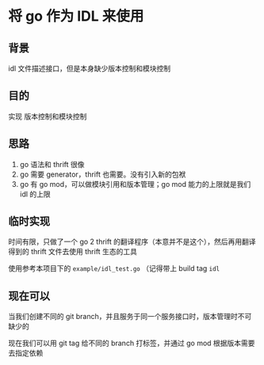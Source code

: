 # 将 go 作为 IDL 来使用

## 背景

idl 文件描述接口，但是本身缺少版本控制和模块控制

## 目的

实现 版本控制和模块控制

## 思路

1. go 语法和 thrift 很像
2. go 需要 generator，thrift 也需要。没有引入新的包袱
3. go 有 go mod，可以做模块引用和版本管理；go mod 能力的上限就是我们 idl 的上限

## 临时实现

时间有限，只做了一个 go 2 thrift 的翻译程序（本意并不是这个），然后再用翻译得到的 thrift 文件去使用 thrift 生态的工具

使用参考本项目下的 `example/idl_test.go` （记得带上 build tag `idl`

## 现在可以

当我们创建不同的 git branch，并且服务于同一个服务接口时，版本管理时不可缺少的

现在我们可以用 git tag 给不同的 branch 打标签，并通过 go mod 根据版本需要去指定依赖


